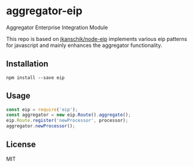 # aggregator-eip

Aggregator Enterprise Integration Module

This repo is based on [jkanschik/node-eip](https://github.com/jkanschik/node-eip) implements various eip patterns for javascript and mainly enhances the aggregator functionality.

## Installation

```
npm install --save eip
```

## Usage

```javascript
const eip = require('eip');
const aggregator = new eip.Route().aggregate();
eip.Route.register('newProcessor', processor);
aggregator.newProcessor();
```

## License

MIT

